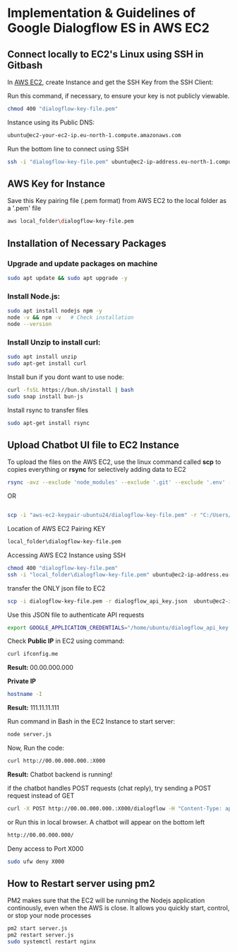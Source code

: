 
# Implementation & Guidelines of Google Dialogflow ES in AWS EC2 

## Connect locally to EC2's Linux using SSH in Gitbash
In [AWS EC2](https://eu-north-1.console.aws.amazon.com/ec2/), create Instance and get the SSH Key from the SSH Client:

Run this command, if necessary, to ensure your key is not publicly viewable.

``` bash
chmod 400 "dialogflow-key-file.pem"
```

Instance using its Public DNS:
``` bash
ubuntu@ec2-your-ec2-ip.eu-north-1.compute.amazonaws.com
```

Run the bottom line to connect using SSH 

``` bash
ssh -i "dialogflow-key-file.pem" ubuntu@ec2-ip-address.eu-north-1.compute.amazonaws.com
``` 

## AWS Key for Instance
Save this Key pairing file (.pem format) from AWS EC2 to the local folder as a '.pem' file  
 ``` bash
 aws local_folder\dialogflow-key-file.pem
 ```

## Installation of Necessary Packages
### Upgrade and update packages on machine

``` bash
sudo apt update && sudo apt upgrade -y
```

### Install Node.js:

```bash
sudo apt install nodejs npm -y
node -v && npm -v   # Check installation
node --version
```

### Install Unzip to install curl:
```bash
sudo apt install unzip
sudo apt-get install curl
```

Install bun if you dont want to use node:
``` bash
curl -fsSL https://bun.sh/install | bash
sudo snap install bun-js
```

Install rsync to transfer files
``` bash
sudo apt-get install rsync
``` 

## Upload Chatbot UI file to EC2 Instance
To upload the files on the AWS EC2, use the linux command called <b>scp</b> to copies everything or <b>rsync</b> for selectively adding data to EC2 

``` bash
rsync -avz --exclude 'node_modules' --exclude '.git' --exclude '.env' --exclude 'aws-ec2-keypair-ubuntu24' \ -e "ssh -i ~/.aws-ec2-keypair-ubuntu24/dialogflow-key-file.pem" \ .   ubuntu@ec2-ip-address.eu-north-1.compute.amazonaws.com:~/app
``` 
OR

``` bash

scp -i "aws-ec2-keypair-ubuntu24/dialogflow-key-file.pem" -r "C:/Users/virtu/Desktop/DiploTech/ChatBot/dialogflow-backend" ubuntu@ec2-ip-address.eu-north-1.compute.amazonaws.com:/home/ubuntu/
``` 

Location of AWS EC2 Pairing KEY
``` bash
local_folder\dialogflow-key-file.pem
``` 

Accessing AWS EC2 Instance using SSH
``` bash
chmod 400 "dialogflow-key-file.pem"
ssh -i "local_folder\dialogflow-key-file.pem" ubuntu@ec2-ip-address.eu-north-1.compute.amazonaws.com
``` 



transfer the ONLY json file to EC2
``` bash
scp -i dialogflow-key-file.pem -r dialogflow_api_key.json  ubuntu@ec2-ip-address.eu-north-1.compute.amazonaws.com:/home/ubuntu/
```

Use this JSON file to authenticate API requests
``` bash
export GOOGLE_APPLICATION_CREDENTIALS="/home/ubuntu/dialogflow_api_key.json"
```

Check <b>Public IP</b> in EC2 using command:

``` bash
curl ifconfig.me
```
<b>Result: </b> 00.00.000.000


<b>Private IP </b>
``` bash
hostname -I
```

<b>Result:</b> 111.11.11.111


Run command in Bash in the EC2 Instance to start server:

```bash
node server.js
```

Now, Run the code:
``` bash
curl http://00.00.000.000.:X000
```
<b> Result:</b> Chatbot backend is running!

if the chatbot handles POST requests (chat reply), try sending a POST request instead of GET

```bash
curl -X POST http://00.00.000.000.:X000/dialogflow -H "Content-Type: application/json" -d '{"message": "Hello"}'

```

or Run this in local browser. A chatbot will appear on the bottom left
```bash
http://00.00.000.000/
```

Deny access to Port X000
```bash
sudo ufw deny X000

```


## How to Restart server using pm2
PM2 makes sure that the EC2 will be running the Nodejs application continously, even when the AWS is close.
It allows you quickly start, control, or stop your node processes
```bash
pm2 start server.js
pm2 restart server.js
sudo systemctl restart nginx
```

